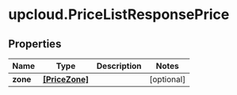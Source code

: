 # upcloud.PriceListResponsePrice

## Properties
Name | Type | Description | Notes
------------ | ------------- | ------------- | -------------
**zone** | [**[PriceZone]**](PriceZone.md) |  | [optional] 


